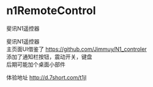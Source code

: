 # n1RemoteControl
斐讯N1遥控器

斐讯N1遥控器  
主页面UI借鉴了 https://github.com/Jimmuy/N1_controler  
添加了通知栏按钮，震动开关，键盘  
后期可能加个桌面小部件  
  
体验地址 http://d.7short.com/t1jl
